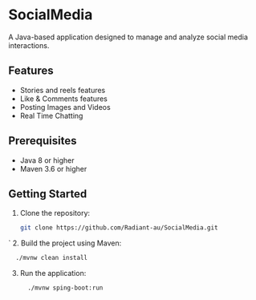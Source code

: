 # SocialMedia

A Java-based application designed to manage and analyze social media interactions.

## Features

- Stories and reels features
- Like & Comments features
- Posting Images and Videos
- Real Time Chatting 

## Prerequisites

- Java 8 or higher
- Maven 3.6 or higher

## Getting Started

1. Clone the repository:
   ```bash
   git clone https://github.com/Radiant-au/SocialMedia.git
  `
2. Build the project using Maven:
  ```bash
    ./mvnw clean install
```
3. Run the application:
   ```bash
     ./mvnw sping-boot:run
   ```

